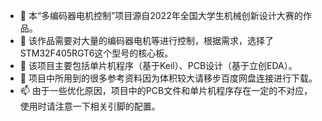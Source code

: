 - 👋 本“多编码器电机控制”项目源自2022年全国大学生机械创新设计大赛的作品。
- 👀 该作品需要对大量的编码器电机等进行控制，根据需求，选择了STM32F405RGT6这个型号的核心板。
- 🌱 该项目主要包括单片机程序（基于Keil）、PCB设计（基于立创EDA）。
- 💞️ 项目中所用到的很多参考资料因为体积较大请移步百度网盘连接进行下载。
- 📫 由于一些优化原因，项目中的PCB文件和单片机程序存在一定的不对应，使用时请注意一下相关引脚的配置。